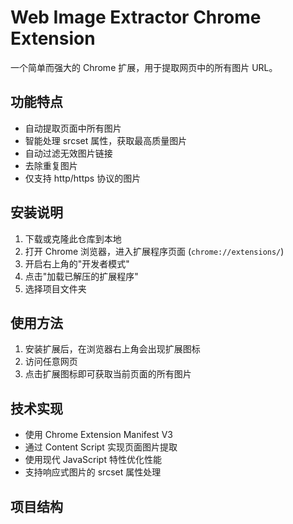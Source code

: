 # Web Image Extractor Chrome Extension

一个简单而强大的 Chrome 扩展，用于提取网页中的所有图片 URL。

## 功能特点

- 自动提取页面中所有图片
- 智能处理 srcset 属性，获取最高质量图片
- 自动过滤无效图片链接
- 去除重复图片
- 仅支持 http/https 协议的图片

## 安装说明

1. 下载或克隆此仓库到本地
2. 打开 Chrome 浏览器，进入扩展程序页面 (`chrome://extensions/`)
3. 开启右上角的"开发者模式"
4. 点击"加载已解压的扩展程序"
5. 选择项目文件夹

## 使用方法

1. 安装扩展后，在浏览器右上角会出现扩展图标
2. 访问任意网页
3. 点击扩展图标即可获取当前页面的所有图片

## 技术实现

- 使用 Chrome Extension Manifest V3
- 通过 Content Script 实现页面图片提取
- 使用现代 JavaScript 特性优化性能
- 支持响应式图片的 srcset 属性处理

## 项目结构 